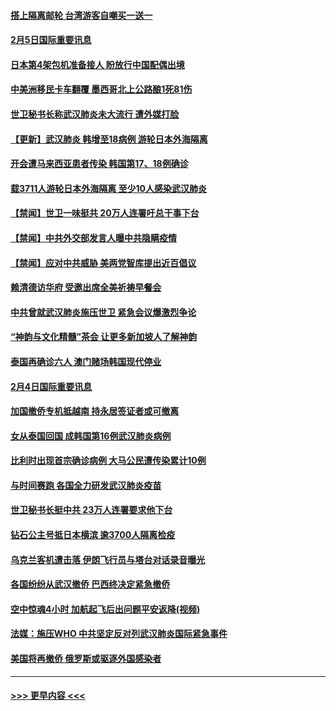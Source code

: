#### [搭上隔离邮轮 台湾游客自嘲买一送一](../pages/prog202/a102769845.md?t=02051955) 
#### [2月5日国际重要讯息](../pages/prog202/a102769821.md?t=02051955) 
#### [日本第4架包机准备接人 盼放行中国配偶出境](../pages/prog202/a102769765.md?t=02051955) 
#### [中美洲移民卡车翻覆 墨西哥北上公路酿1死81伤](../pages/prog202/a102769703.md?t=02051955) 
#### [世卫秘书长称武汉肺炎未大流行 遭外媒打脸](../pages/prog202/a102769679.md?t=02051955) 
#### [【更新】武汉肺炎 韩增至18病例 游轮日本外海隔离](../pages/prog202/a102758911.md?t=02051955) 
#### [开会遭马来西亚患者传染 韩国第17、18例确诊](../pages/prog202/a102769600.md?t=02051955) 
#### [载3711人游轮日本外海隔离 至少10人感染武汉肺炎](../pages/prog202/a102769538.md?t=02051955) 
#### [【禁闻】世卫一味挺共 20万人连署吁总干事下台](../pages/prog202/a102769445.md?t=02051955) 
#### [【禁闻】中共外交部发言人曝中共隐瞒疫情](../pages/prog202/a102769400.md?t=02051955) 
#### [【禁闻】应对中共威胁 美两党智库提出近百倡议](../pages/prog202/a102769357.md?t=02051955) 
#### [赖清德访华府  受邀出席全美祈祷早餐会](../pages/prog202/a102769350.md?t=02051955) 
#### [中共曾就武汉肺炎施压世卫 紧急会议爆激烈争论](../pages/prog202/a102769312.md?t=02051955) 
#### [“神韵与文化精髓”茶会 让更多新加坡人了解神韵](../pages/prog202/a102769286.md?t=02051955) 
#### [泰国再确诊六人 澳门赌场韩国现代停业](../pages/prog202/a102769239.md?t=02051955) 
#### [2月4日国际重要讯息](../pages/prog202/a102768884.md?t=02051955) 
#### [加国撤侨专机抵越南 持永居签证者或可撤离](../pages/prog202/a102768877.md?t=02051955) 
#### [女从泰国回国 成韩国第16例武汉肺炎病例](../pages/prog202/a102768669.md?t=02051955) 
#### [比利时出现首宗确诊病例 大马公民遭传染累计10例](../pages/prog202/a102768824.md?t=02051955) 
#### [与时间赛跑 各国全力研发武汉肺炎疫苗](../pages/prog202/a102768738.md?t=02051955) 
#### [世卫秘书长挺中共 23万人连署要求他下台](../pages/prog202/a102768717.md?t=02051955) 
#### [钻石公主号抵日本横滨 逾3700人隔离检疫](../pages/prog202/a102768714.md?t=02051955) 
#### [乌克兰客机遭击落 伊朗飞行员与塔台对话录音曝光](../pages/prog202/a102768645.md?t=02051955) 
#### [各国纷纷从武汉撤侨 巴西终决定紧急撤侨](../pages/prog202/a102768630.md?t=02051955) 
#### [空中惊魂4小时 加航起飞后出问题平安返降(视频)](../pages/prog202/a102768601.md?t=02051955) 
#### [法媒：施压WHO 中共坚定反对列武汉肺炎国际紧急事件](../pages/prog202/a102768584.md?t=02051955) 
#### [美国将再撤侨 俄罗斯或驱逐外国感染者](../pages/prog202/a102768247.md?t=02051955) 

----
#### [ >>> 更早内容 <<< ](../indexes/prog202-earlier.md)

